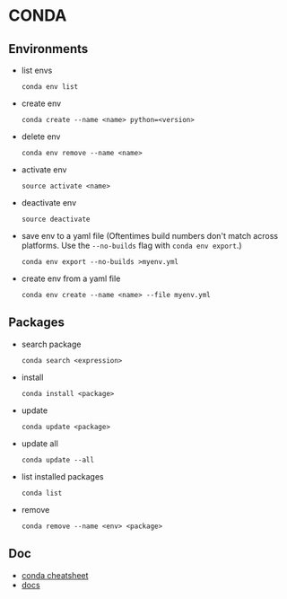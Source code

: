 # CONDA


## Environments

* list envs
  ```
  conda env list
  ```
* create env
  ```
  conda create --name <name> python=<version>
  ```
* delete env
  ```
  conda env remove --name <name>
  ```
* activate env
  ```
  source activate <name>
  ```
* deactivate env
  ```
  source deactivate
  ```
* save env to a yaml file (Oftentimes build numbers don't match across platforms. Use the `--no-builds` flag with `conda env export`.)
  ```
  conda env export --no-builds >myenv.yml
  ```
* create env from a yaml file
  ```
  conda env create --name <name> --file myenv.yml
  ```


## Packages

* search package
  ```
  conda search <expression>
  ```
* install
  ```
  conda install <package>
  ```
* update
  ```
  conda update <package>
  ```
* update all
  ```
  conda update --all
  ```
* list installed packages
  ```
  conda list
  ```
* remove
  ```
  conda remove --name <env> <package>
  ```


## Doc

* [conda cheatsheet](https://conda.io/docs/_downloads/conda-cheatsheet.pdf)
* [docs](https://conda.io/docs/index.html)


